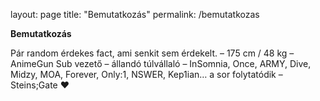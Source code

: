 layout: page
title: "Bemutatkozás"
permalink: /bemutatkozas

**Bemutatkozás**

Pár random érdekes fact, ami senkit sem érdekelt.
– 175 cm / 48 kg
– AnimeGun Sub vezető
– állandó túlvállaló
– InSomnia, Once, ARMY, Dive, Midzy, MOA, Forever, Only:1, NSWER, Kep1ian… a sor folytatódik
– Steins;Gate ❤
